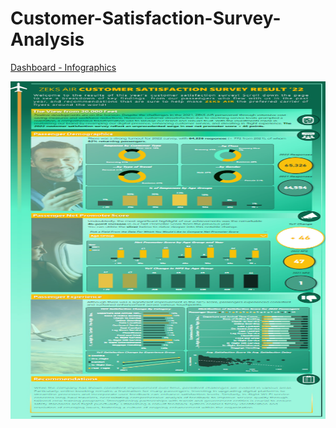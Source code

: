 # Customer-Satisfaction-Survey-Analysis



[Dashboard - Infographics](https://app.powerbi.com/groups/me/reports/903316bc-d270-42e6-b2ce-2118017f5625/ReportSectiona6ce2440e69079c1ceb4?experience=power-bi)

<p align="center" style="margin-bottom: 0px !important;">
<img src="https://github.com/OlanrewajuDatanalyst/Customer-Satisfaction-Survey-Analysis/blob/main/Dashboard_Image.png" width="540" height="540">


